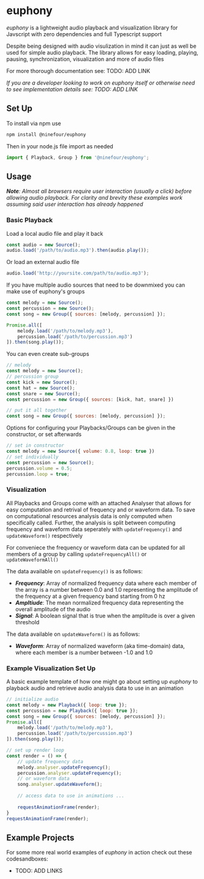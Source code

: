 # euphony

*euphony* is a lightweight audio playback and visualization library for Javscript with zero dependencies and full Typescript support

Despite being designed with audio visulization in mind it can just as well be used for simple audio playback. The library allows for easy loading, playing, pausing, synchronization, visualization and more of audio files

For more thorough documentation see: TODO: ADD LINK

*If you are a developer looking to work on euphony itself or otherwise need to see implementation details see: TODO: ADD LINK*

## Set Up

To install via npm use
```bash
npm install @ninefour/euphony
```
Then in your node.js file import as needed
```js
import { Playback, Group } from '@ninefour/euphony';
```

## Usage

***Note**: Almost all browsers require user interaction (usually a click) before allowing audio playback. For clarity and brevity these examples work assuming said user interaction has already happened*

### Basic Playback

Load a local audio file and play it back
```js
const audio = new Source();
audio.load('/path/to/audio.mp3').then(audio.play());
```
Or load an external audio file
```js
audio.load('http://yoursite.com/path/to/audio.mp3');
```

If you have multiple audio sources that need to be downmixed you can make use of euphony's groups
```js
const melody = new Source();
const percussion = new Source();
const song = new Group({ sources: [melody, percussion] });

Promise.all([
	melody.load('/path/to/melody.mp3'),
	percussion.load('/path/to/percussion.mp3')
]).then(song.play());
```
You can even create sub-groups
```js
// melody
const melody = new Source();
// percussion group
const kick = new Source();
const hat = new Source();
const snare = new Source();
const percussion = new Group({ sources: [kick, hat, snare] })

// put it all together
const song = new Group({ sources: [melody, percussion] });
```
Options for configuring your Playbacks/Groups can be given in the constructor, or set afterwards
```js
// set in constructor
const melody = new Source({ volume: 0.8, loop: true })
// set individually
const percussion = new Source();
percussion.volume = 0.5;
percussion.loop = true;
```
### Visualization

All Playbacks and Groups come with an attached Analyser that allows for easy computation and retrival of frequency and or waveform data. To save on computational resources analysis data is only computed when specifically called. Further, the analysis is split between computing frequency and waveform data seperately with `updateFrequency()` and `updateWaveform()` respectively

For conveniece the frequency or waveform data can be updated for all members of a group by calling `updateFrequencyAll()` or `updateWaveformAll()`

The data available on `updateFrequency()` is as follows:

- ***Frequency***:  Array of normalized frequency data where each member of the array is a number between 0.0 and 1.0 representing the amplitude of the frequency at a given frequency band starting from 0 hz
- ***Ampltiude***: The mean normalized frequency data representing the overall amplitude of the audio
- ***Signal***: A boolean signal that is true when the amplitude is over a given threshold

The data available on `updateWaveform()` is as follows:

- ***Waveform***: Array of normalized waveform (aka time-domain) data, where each member is a number between -1.0 and 1.0

### Example Visualization Set Up

A basic example template of how one might go about setting up *euphony* to playback audio and retrieve audio analysis data to use in an animation
```js
// initialize audio
const melody = new Playback({ loop: true });
const percussion = new Playback({ loop: true });
const song = new Group({ sources: [melody, percussion] });
Promise.all([
	melody.load('/path/to/melody.mp3'),
	percussion.load('/path/to/percussion.mp3')
]).then(song.play());

// set up render loop
const render = () => {
	// update frequency data
	melody.analyser.updateFrequency();
	percussion.analyser.updateFrequency();
	// or waveform data
	song.analyser.updateWaveform();
	
	// access data to use in animations ...
	
	requestAnimationFrame(render);
}
requestAnimationFrame(render);
```

## Example Projects

For some more real world examples of *euphony* in action check out these codesandboxes:

- TODO: ADD LINKS